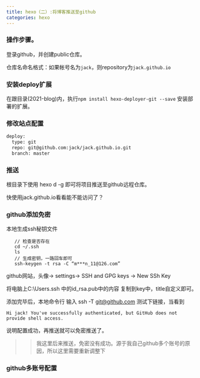 ```yaml
---
title: hexo（二）:将博客推送至github
categories: hexo
---
```



### 操作步骤。

 登录github，并创建public仓库。
 
 仓库名命名格式：如果帐号名为`jack`，则repository为`jack.github.io`
 
### 安装deploy扩展

在跟目录(2021-blog)内，执行`npm install hexo-deployer-git --save` 安装部署的扩展。

### 修改站点配置

```xml
deploy:
  type: git
  repo: git@github.com:jack/jack.github.io.git
  branch: master
```

<!-- more -->

### 推送

 根目录下使用 hexo d -g 即可将项目推送至github远程仓库。
	
 快使用jack.github.io看看能不能访问了？

### github添加免密

 本地生成ssh秘钥文件

 ```
	// 检查是否存在
	cd ~/.ssh
	ls
	// 生成密钥，一路回车即可
	ssh-keygen -t rsa -C “m***n_11@126.com” 
 ```
 
 github网站，头像-> settings-> SSH and GPG keys -> New SSh Key 
 
 将电脑上C:\Users\.ssh 中的id_rsa.pub中的内容 复制到key中，title自定义即可。
 
 添加完毕后，本地命令行 输入 ssh -T git@github.com 测试下链接，当看到
 
 `Hi jack! You've successfully authenticated, but GitHub does not provide shell access.`
 
 说明配置成功，再推送就可以免密推送了。
 
 >> 我这里后来推送，免密没有成功。源于我自己github多个账号的原因，所以这里需要重新调整下

### github多账号配置

 